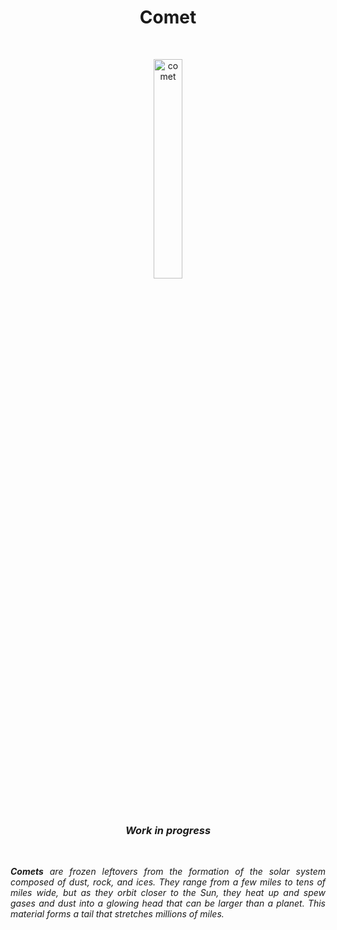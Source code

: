 <h1 align="center">Comet</h1>

<br>

<p align="center">
<a><img width="30%" src="https://i.ibb.co/XzY5VVS/comet.png" alt="comet" border="0"></a>
</p>

<br>

<h3 align="center">
    <b><i>Work in progress</i></b>
</h3>

<br>

<p align="justify">
<i>
<b>Comets</b> are frozen leftovers from the formation of the solar system composed of dust, rock, and ices. They range from a few miles to tens of miles wide, but as they orbit closer to the Sun, they heat up and spew gases and dust into a glowing head that can be larger than a planet. This material forms a tail that stretches millions of miles.
</i>
</p>

